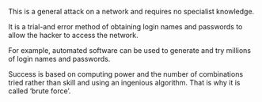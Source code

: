 This is a general attack on a network and requires no specialist knowledge.

It is a trial-and error method of obtaining login names and passwords to allow the hacker to access the network.

For example, automated software can be used to generate and try millions of login names and passwords.

Success is based on computing power and the number of combinations tried rather than skill and using an ingenious algorithm. That is why it is called ‘brute force’.